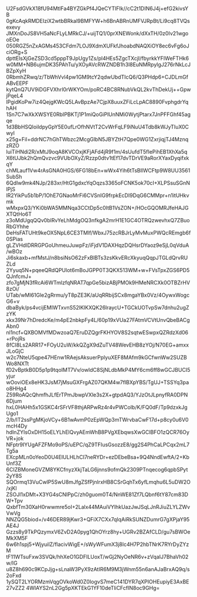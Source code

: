 U2FsdGVkX18fU94MtlFa4BYZGkPf4JQeCYTlFIk//cC2t1DIN6J4j+efG2kivsYB
0gKcAqkRMDEIziX2wtbBRkal9BMFYW+h6BnABRnUMFVJRpBt/Li9cq8TVQsexevy
JMXnDoJS8VH5aNcFLyLMRkCJ/+uijTQ1/0prXNEWonk/dXxTH/0z0Iv21wgooEOe
050RGZ5nZxAGMs453CFdm7LOJ9XdmXUFkfJhoabdNAQXiOY8ec6vFg6oJciORg+S
dpttElsXjGeZSD3cd5pppT9JpUgy1Zs/pl4HEs5ZgcTXcjI/fbyrkkYFIWeFTHk6
w0MM+NB6ujmDK35PAhTu/yXOyAVcRWZNDB1h3l8EuNMRpylgJ276rNkLcJBZpXyH
0RbmhZRwq/z/TbWhVvl4pw1GM9tcY2qdwUbdTIcQ6/Q3PHdp6+CJDLmGfABvEEPF
kytQnQ7UV9iDGFVXhrl0rWKYOm/poRC4BC8RNubVkQL2kvThDekUj++GpwjPqeL4
lPgidKoPw7iz4QejgKWcQ5LAvBpzAe7CjpX8uuxZFiLcLpAC8890FvphgdrYqhAH
1Sn7C7wXkXWSYE0RbIPBKTj1P1miQoGiPlUnNMi0WytjPtarx7JnPFFGhf45agqe
1d3BbHSQloildpyGpY5E0ufLrOfhNVtT2CvWrFqLF9iNuU4Tdb8kWJyTIuX0Cwyl
x25g+Fil+ddrNC7hGhTWbzc2McgGlbN5JBYZtH7Qpe0WG1ZxrjiqjTJ4MznqzRZO
luiTiHNdi2R/xMtJ9oqA8KVCOxjKFjAFd4jR9f1m/4sUufdT5fIePihEB1XhXa5q
X6tUJbk2hQmQvzvc9VUbOXyZ/Rzzp0dtv1tEf17dvTDrVE9aRorXYaxDyqifxkqY
chMLauf1Vw4rAsGNA0HGS/6FG18bEn+wWx4Yih6tTsBllWCFtp9W8UU3561SubSh
6QdIw9mk4NJp/283xr/HtG1gdxcYqOqzs3365oFCNK5ok70cI+XLPSsuSGnNlPjS
lR2YikPu5b1bP/1OhE7GNaoMrFi6CVSnIG9frpkEcDI9DqG6CMMpr+n1itUHkvmk
wMxpxQ3/YKi0bWA5MMNqa3CCtDp5c0ItB1VsZON+/HOcGQOMRJfeHAJGXTQtHo6T
z3oMdUgqQQv0blRvYeLhMdgOQ3nfkgA2mrH1E1GC4OTRQzwevhxQ7ZBuoRbGYhhe
DeHsFATUHt9keOX5NpL6CE3TMlf/WbxJ75zcRBJrLyMvMuxPWQcREmgb6f0SPias
gLZVHdIDRRGPGoUhmeuJuwpFz/iFjdV1DAXHqzDQHsrDYaoz9eSjL0qVduA/wBOz
Ji6skaxb+mfMstJ/n8bsiNsO62zFxBlBTs3zsKkvERcXkyuqQqpJTGLdQrvRUZLd
2Yyuq5N+pqeeQRdQPUlot6mBoJGPP0T3QKX513WM+w+FVsTpxZGS6PD5QJnfcmJ+
zfo7gMjN3fRcAi6WTmlzfqNRAT7qpGe5bizABjPMOk9HMeNRCXk0OTBZrHV8zOi/
UTab/wMl61Gle2gRrmu/yT8pZE3K/aUqRRbijSCx8mgaYBx0Vz/4OywxWogcG6+v
dbaByk/ps4vcijEMIWTxvnS52lKIKXQK26lraycU+TGCkUOTvpSw7dnhu2ugZzYK
xkx39Nr7hDredcKe/m4pE2nbkpFy4L/60p19xVUa27FAtmVCVtUnvQbeBACgAbn0
nl1ncf+QXBOMVfMDwzoaQ7EruDZQgrFKHYOV8S2sqtwESwpxQZRdzXd06+rPojRs
8fCI8Ls2ARR17+FOyU2uW/kkQZgX9dZuTV48WevEHB8zYOj/N70EG+amxxJLoGjC
w2c7NteU5qpe47HEnw1RAejsAksuerPplyuXEF8MAfm9kGCfwnWw2SUZBWo8NXTt
fD2vBptkB0D5p1p9tqoIMT7Vv/owIdC8SjNLdbMkP4MY6cm6ff8wGCJBUCI5yjur
wOoviOEx8eHK3JsM7jMsuGXFrgAZ07QKM4w7flBXpYBS/TgUJ+TSSYq3pao8HHg4
Z59RoAQcQhmfhJLfErTPmJbwpVXle3s2X+gtpdAQ3/YJzOtJLpnyfRA0DPN6Djum
hxL0HAHh5x1GSKC4rSFrVF8thjARPwRz4r4vPWCoIb/K/FQ0dF/Tp9dzxkJgUgo1
2/b/IT2ssPgMKjoVCy+6B1wAvmP0zEpWQp3mTWrvbaCwF17d+p8cy0u6V0mcH4Dy
hdInZYIsOxDH15oELYLhElQvyAEmWhB8PVgXEbqwsXwGClBFO1zQCR76OyVR+jok
NFptr9IYUgAFZFMo9oPS/uEPC/qZ9TFIusGsozzE8/gg2S4PhCaLPCqx2mL7Tg5a
EXcpMLn0oYeoD0U4EIULHLhCI7neRYDr+ezDEbeBsa+9Q4NndEwftA/2+KbUnf3Z
6CIZBMoneGVZM8YKCfnyzXkjTaLG6jnns9ofmQk2309PTnqecog6qpbSPyt2yY8S
SQOrmq13VuCwlP5SwU8mJfgZSfPjnlrxHB8CSrGqhTx6yfLmqhu6L5uDW2O/xjKl
ZSOJl1xDMt+X3YG4sCNIPpC/zh0guom0T4/NnWE81Zf7LQbnf6tY87cm83DW+Tpv
QxbfTm30XaH0rwwmre5oI+2Lalx44MAuiVYlhkUazJwJSqLJnRJiuZLYLZWvVwVg
NNZQG5biod+/v46DER89jKwr3+QFiX7CXx7qIqAiRkSUNZDumrG7gXPjaY95AE4J
Gzzs8y9TkPQzymxV6ZvD2A0pyg1QhOYrz8hy+UGRv2BZAfCLD/gu7sBWOeMkXM5F
6w6h1spj5+WjyuilZ/flacivWigE+/sWyWFumX3j8lc4H7P2hbTNrK7RYrDyZYzM
tF11WTsuFxw3SVQk/hhXeO1GDFILUoxT/wGj2NyOeNR6v+zVqaIJ7BhaVh02w/IG
u8Z8h690c9KCpJjg+sLnaW3PyX9zAtIR6M9M3jWnm55n6anAJaBrxAQ9q/s2oFxd
1ySQT2LYORMzmVqgOVkoWd0Z0IogvS7meC141DYR7qXPIOHEupiyE3AxBE27vZZ2
4WIAYS2nL2Gg5pXKTEkG1YF10deTliCFcfIN8oc9GHg=
